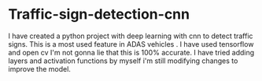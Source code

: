 # Traffic-sign-detection-cnn
I have created a python project with deep learning with cnn  to detect traffic signs. This is a most used feature in ADAS vehicles . I have used tensorflow and open cv
I'm not gonna lie that this is 100% accurate. I have tried adding layers and activation functions by myself i'm still modifying changes to improve the model.
